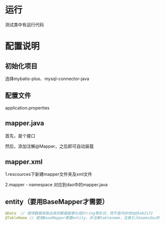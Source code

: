 # 运行

测试类中有运行代码

# 配置说明



## 初始化项目

选择mybatis-plus、mysql-connector-java



## 配置文件

application.properties



## mapper.java

首先，是个接口

然后，添加注解@Mapper，之后即可自动装载



## mapper.xml

1.rescources下新建mapper文件夹及xml文件

2.mapper - namespace 对应到dao中的mapper.java



## entity（要用BaseMapper才需要）

```java
@Data  // 使得数据库取出来的数据能够化成String等形式，而不是内存地址@5eb2172
@TableName // 使用BaseMapper需要entity，并注解tablename，注意引入baomidou的包，而不是mybatis的
```







